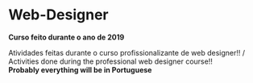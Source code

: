 # Web-Designer

**Curso feito durante o ano de 2019**

Atividades feitas durante o curso profissionalizante de web designer!! /
Activities done during the professional web designer course!!     
**Probably everything will be in Portuguese**
